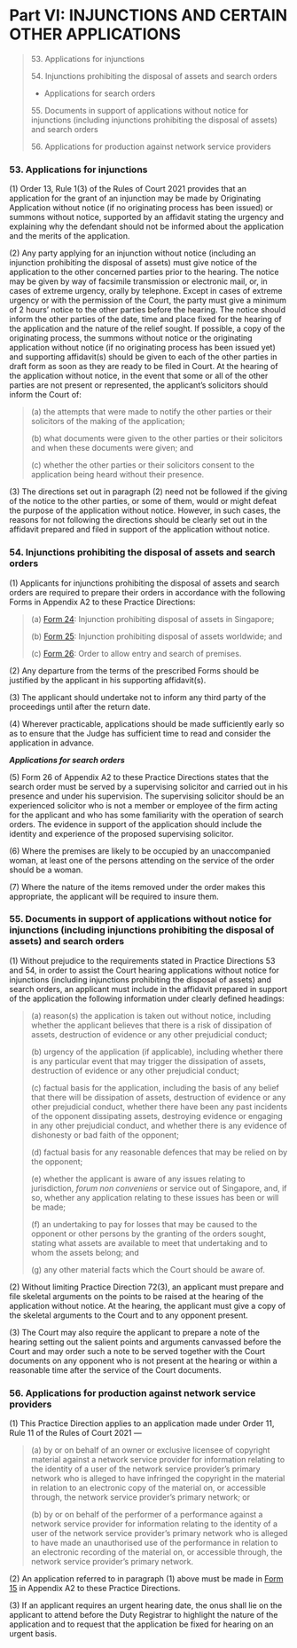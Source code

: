 # Part VI: INJUNCTIONS AND CERTAIN OTHER APPLICATIONS

> 53\. Applications for injunctions
>
> 54\. Injunctions prohibiting the disposal of assets and search orders
>
> * Applications for search orders
>
> 55\. Documents in support of applications without notice for injunctions (including injunctions prohibiting the disposal of assets) and search orders
>
> 56\. Applications for production against network service providers

### 53. Applications for injunctions <a href="#id-53-applications-for-injunctions" id="id-53-applications-for-injunctions"></a>

(1) Order 13, Rule 1(3) of the Rules of Court 2021 provides that an application for the grant of an injunction may be made by Originating Application without notice (if no originating process has been issued) or summons without notice, supported by an affidavit stating the urgency and explaining why the defendant should not be informed about the application and the merits of the application.

(2) Any party applying for an injunction without notice (including an injunction prohibiting the disposal of assets) must give notice of the application to the other concerned parties prior to the hearing. The notice may be given by way of facsimile transmission or electronic mail, or, in cases of extreme urgency, orally by telephone. Except in cases of extreme urgency or with the permission of the Court, the party must give a minimum of 2 hours’ notice to the other parties before the hearing. The notice should inform the other parties of the date, time and place fixed for the hearing of the application and the nature of the relief sought. If possible, a copy of the originating process, the summons without notice or the originating application without notice (if no originating process has been issued yet) and supporting affidavit(s) should be given to each of the other parties in draft form as soon as they are ready to be filed in Court. At the hearing of the application without notice, in the event that some or all of the other parties are not present or represented, the applicant’s solicitors should inform the Court of:

> (a) the attempts that were made to notify the other parties or their solicitors of the making of the application;
>
> (b) what documents were given to the other parties or their solicitors and when these documents were given; and
>
> (c) whether the other parties or their solicitors consent to the application being heard without their presence.

(3) The directions set out in paragraph (2) need not be followed if the giving of the notice to the other parties, or some of them, would or might defeat the purpose of the application without notice. However, in such cases, the reasons for not following the directions should be clearly set out in the affidavit prepared and filed in support of the application without notice.

### 54. Injunctions prohibiting the disposal of assets and search orders <a href="#id-54-injunctions-prohibiting-the-disposal-of-assets-and-search-orders" id="id-54-injunctions-prohibiting-the-disposal-of-assets-and-search-orders"></a>

(1) Applicants for injunctions prohibiting the disposal of assets and search orders are required to prepare their orders in accordance with the following Forms in Appendix A2 to these Practice Directions:

> (a) [Form 24](https://github.com/opendocsg/opendoc-state-courts-practice-directions-2021/raw/master/Forms/Appendix%20A2/Form%2024-v2.pdf):     Injunction prohibiting disposal of assets in Singapore;
>
> (b) [Form 25](https://github.com/opendocsg/opendoc-state-courts-practice-directions-2021/raw/master/Forms/Appendix%20A2/Form%2025-v2.pdf):     Injunction prohibiting disposal of assets worldwide; and
>
> (c) [Form 26](https://github.com/opendocsg/opendoc-state-courts-practice-directions-2021/raw/master/Forms/Appendix%20A2/Form%2026-v2.pdf):     Order to allow entry and search of premises.

(2) Any departure from the terms of the prescribed Forms should be justified by the applicant in his supporting affidavit(s).

(3) The applicant should undertake not to inform any third party of the proceedings until after the return date.

(4) Wherever practicable, applications should be made sufficiently early so as to ensure that the Judge has sufficient time to read and consider the application in advance.

_**Applications for search orders**_

(5) Form 26 of Appendix A2 to these Practice Directions states that the search order must be served by a supervising solicitor and carried out in his presence and under his supervision. The supervising solicitor should be an experienced solicitor who is not a member or employee of the firm acting for the applicant and who has some familiarity with the operation of search orders. The evidence in support of the application should include the identity and experience of the proposed supervising solicitor.

(6) Where the premises are likely to be occupied by an unaccompanied woman, at least one of the persons attending on the service of the order should be a woman.

(7) Where the nature of the items removed under the order makes this appropriate, the applicant will be required to insure them.

### 55. Documents in support of applications without notice for injunctions (including injunctions prohibiting the disposal of assets) and search orders <a href="#id-55-documents-in-support-of-applications-without-notice-for-injunctions-including-injunctions-prohibi" id="id-55-documents-in-support-of-applications-without-notice-for-injunctions-including-injunctions-prohibi"></a>

(1) Without prejudice to the requirements stated in Practice Directions 53 and 54, in order to assist the Court hearing applications without notice for injunctions (including injunctions prohibiting the disposal of assets) and search orders, an applicant must include in the affidavit prepared in support of the application the following information under clearly defined headings:

> (a) reason(s) the application is taken out without notice, including whether the applicant believes that there is a risk of dissipation of assets, destruction of evidence or any other prejudicial conduct;
>
> (b) urgency of the application (if applicable), including whether there is any particular event that may trigger the dissipation of assets, destruction of evidence or any other prejudicial conduct;
>
> (c) factual basis for the application, including the basis of any belief that there will be dissipation of assets, destruction of evidence or any other prejudicial conduct, whether there have been any past incidents of the opponent dissipating assets, destroying evidence or engaging in any other prejudicial conduct, and whether there is any evidence of dishonesty or bad faith of the opponent;
>
> (d) factual basis for any reasonable defences that may be relied on by the opponent;
>
> (e) whether the applicant is aware of any issues relating to jurisdiction, _forum non conveniens_ or service out of Singapore, and, if so, whether any application relating to these issues has been or will be made;
>
> (f) an undertaking to pay for losses that may be caused to the opponent or other persons by the granting of the orders sought, stating what assets are available to meet that undertaking and to whom the assets belong; and
>
> (g) any other material facts which the Court should be aware of.

(2) Without limiting Practice Direction 72(3), an applicant must prepare and file skeletal arguments on the points to be raised at the hearing of the application without notice. At the hearing, the applicant must give a copy of the skeletal arguments to the Court and to any opponent present.

(3) The Court may also require the applicant to prepare a note of the hearing setting out the salient points and arguments canvassed before the Court and may order such a note to be served together with the Court documents on any opponent who is not present at the hearing or within a reasonable time after the service of the Court documents.

### 56. Applications for production against network service providers <a href="#id-56-applications-for-production-against-network-service-providers" id="id-56-applications-for-production-against-network-service-providers"></a>

(1) This Practice Direction applies to an application made under Order 11, Rule 11 of the Rules of Court 2021 —

> (a) by or on behalf of an owner or exclusive licensee of copyright material against a network service provider for information relating to the identity of a user of the network service provider’s primary network who is alleged to have infringed the copyright in the material in relation to an electronic copy of the material on, or accessible through, the network service provider’s primary network; or
>
> (b) by or on behalf of the performer of a performance against a network service provider for information relating to the identity of a user of the network service provider’s primary network who is alleged to have made an unauthorised use of the performance in relation to an electronic recording of the material on, or accessible through, the network service provider’s primary network.

(2) An application referred to in paragraph (1) above must be made in [Form 15](https://github.com/opendocsg/opendoc-state-courts-practice-directions-2021/raw/master/Forms/Appendix%20A2/Form%2015-v2.pdf) in Appendix A2 to these Practice Directions.

(3) If an applicant requires an urgent hearing date, the onus shall lie on the applicant to attend before the Duty Registrar to highlight the nature of the application and to request that the application be fixed for hearing on an urgent basis.
